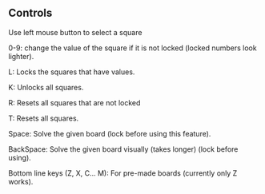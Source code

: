 ## Controls

Use left mouse button to select a square

0-9: change the value of the square if it is not locked (locked numbers look lighter).

L: Locks the squares that have values.

K: Unlocks all squares.

R: Resets all squares that are not locked

T: Resets all squares.

Space: Solve the given board (lock before using this feature).

BackSpace: Solve the given board visually (takes longer) (lock before using).

Bottom line keys (Z, X, C... M): For pre-made boards (currently only Z works).

